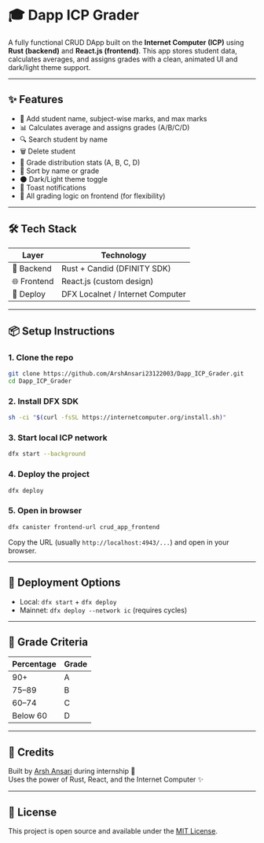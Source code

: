 # 🎓 Dapp ICP Grader

A fully functional CRUD DApp built on the **Internet Computer (ICP)** using **Rust (backend)** and **React.js (frontend)**. This app stores student data, calculates averages, and assigns grades with a clean, animated UI and dark/light theme support.

---

## ✨ Features

- 📅 Add student name, subject-wise marks, and max marks
- 📊 Calculates average and assigns grades (A/B/C/D)
- 🔍 Search student by name
- 🗑️ Delete student
- 🧱 Grade distribution stats (A, B, C, D)
- 🔄 Sort by name or grade
- 🌑 Dark/Light theme toggle
- 🔔 Toast notifications
- 🧠 All grading logic on frontend (for flexibility)

---

## 🛠️ Tech Stack

| Layer     | Technology             |
|-----------|------------------------|
| 🧠 Backend | Rust + Candid (DFINITY SDK) |
| 🌐 Frontend | React.js (custom design)  |
| 🔗 Deploy  | DFX Localnet / Internet Computer |

---

## 📦 Setup Instructions

### 1. Clone the repo

```bash
git clone https://github.com/ArshAnsari23122003/Dapp_ICP_Grader.git
cd Dapp_ICP_Grader
```

### 2. Install DFX SDK

```bash
sh -ci "$(curl -fsSL https://internetcomputer.org/install.sh)"
```

### 3. Start local ICP network

```bash
dfx start --background
```

### 4. Deploy the project

```bash
dfx deploy
```

### 5. Open in browser

```bash
dfx canister frontend-url crud_app_frontend
```

Copy the URL (usually `http://localhost:4943/...`) and open in your browser.

---

## 🚀 Deployment Options

- Local: `dfx start` + `dfx deploy`
- Mainnet: `dfx deploy --network ic` (requires cycles)

---

## 🧠 Grade Criteria

| Percentage | Grade |
|------------|-------|
| 90+        | A     |
| 75–89      | B     |
| 60–74      | C     |
| Below 60   | D     |

---

## 🙌 Credits

Built by [Arsh Ansari](https://github.com/ArshAnsari23122003) during internship 🚀  
Uses the power of Rust, React, and the Internet Computer ✨

---

## 📄 License

This project is open source and available under the [MIT License](LICENSE).
